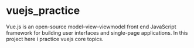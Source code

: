 # vuejs_practice
 Vue.js is an open-source model–view–viewmodel front end JavaScript framework for building user interfaces and single-page applications. In this project here i practice vuejs core topics.
